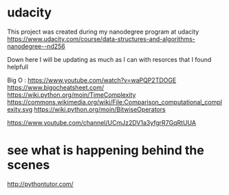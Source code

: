 # udacity
This project was created during my nanodegree program at udacity
https://www.udacity.com/course/data-structures-and-algorithms-nanodegree--nd256

Down here I will be updating as much as I can with resorces that I found helpfull


Big O :
https://www.youtube.com/watch?v=waPQP2TDOGE
https://www.bigocheatsheet.com/
https://wiki.python.org/moin/TimeComplexity
https://commons.wikimedia.org/wiki/File:Comparison_computational_complexity.svg
https://wiki.python.org/moin/BitwiseOperators

https://www.youtube.com/channel/UCmJz2DV1a3yfgrR7GqRtUUA



# see what is happening behind the scenes 
http://pythontutor.com/
